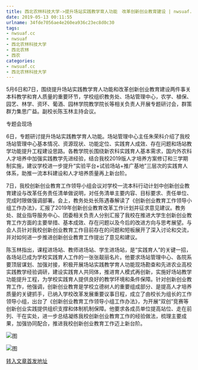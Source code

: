 ```yaml
---
title: 西北农林科技大学->提升场站实践教学育人功能　改革创新创业教育建设 | nwsuaf.cc
date: 2019-05-13 00:11:55
urlname: 34fde7056ae4e260ea936c23ec8d0c30
tags: 
- nwsuaf.cc
- nwsuaf
- 西北农林科技大学
- 西北农林
- 西农
categories:
- nwsuaf.cc
- 西北农林科技大学
---
```



5月6日和7日，围绕提升场站实践教学育人功能和改革创新创业教育建设两件事关本科教学和育人质量的重要环节，学校组织教务处、场站管理中心，农学、植保、园艺、林学、资环、葡酒、园林学院教学院长等相关负责人开展专题研讨会，群策群力集思广益。副校长陈玉林主持会议。

专题会现场

6日，专题研讨提升场站实践教学育人功能。场站管理中心主任朱荣科介绍了我校场站管理中心基本情况、资源现状、功能定位、实践育人成效、存在问题和场站教学功能提升工程建设思路。各教学院长围绕新农科实践育人基本需求，国内外农科人才培养中加强实践教学先进经验，结合我校2019版人才培养方案修订和三学期制实施，建议学校进一步提升“实验平台+试验场站+推广基地”三层次的实践育人体系，助推一流本科建设和人才培养质量再上新台阶。

7日，我校创新创业教育工作领导小组会议对学校一流本科行动计划中创新创业教育建设与改革任务责任清单做说明，对任务清单主要内容、目标要求、责任单位、完成时限做强调部署。会上，教务处处长陈遇春解读了《创新创业教育工作领导小组工作办法》，汇报了2019年创新创业教育改革工作计划并征求意见建议。教务处、就业指导服务中心、团委相关负责人分别汇报了我校在推进大学生创新创业教育工作方面的主要举措、基本成效、存在问题以及今后的改进方向与思考展望。与会人员针对我校创新创业教育工作目前存在的问题和短板展开了深入讨论和交流，并对如何进一步推进创新创业教育工作提出了意见和建议。

陈玉林指出，课程进场站、教师进场站、学生进场站，是“实践育人”的关键一招，各场站已成为学校实践育人工作的一张张靓丽名片。他要求场站管理中心、各院系要顶层谋划、加强对接，积极开展场站实践教学育人功能现场勘查和先进农业高校实践教学经验调研，建设实践育人共同体，推进育人模式再创新，实施好场站教学功能提升工程，为学校实践育人提供良好的教学环境和条件保障。针对创新创业教育工作，他强调，创新创业教育是学校立德树人的重要组成部分、是提高人才培养质量的关键抓手，已纳入学校改革发展重要议事日程，成立了由校长为组长的工作领导小组，出台了《创新创业教育工作领导小组工作办法》，为开展“双创”竞赛等创新创业实践提供组织支撑和体制机制保障。他要求各成员单位提高站位、走在前列、干在实处，进一步总结凝练我校创新创业教育工作的经验做法，梳理主要成果，加强协同配合，推进我校创新创业教育工作迈上新台阶。



![图](https://news.nwsuaf.edu.cn/images/content/2019-05/20190511112231992439.jpg)

![图](https://news.nwsuaf.edu.cn/images/content/2019-05/20190511115559959453.png)

[转入文章首发地址](https://news.nwsuaf.edu.cn/xnxw/89484.htm)